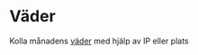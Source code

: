 Väder
===============================


Kolla månadens [väder](weather/weather) med hjälp av IP eller plats

